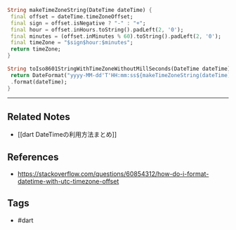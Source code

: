 ```dart
String makeTimeZoneString(DateTime dateTime) {  
 final offset = dateTime.timeZoneOffset;  
 final sign = offset.isNegative ? "-" : "+";  
 final hour = offset.inHours.toString().padLeft(2, '0');  
 final minutes = (offset.inMinutes % 60).toString().padLeft(2, '0');  
 final timeZone = "$sign$hour:$minutes";  
 return timeZone;  
}  
  
String toIso8601StringWithTimeZoneWithoutMillSeconds(DateTime dateTime) {  
 return DateFormat("yyyy-MM-dd'T'HH:mm:ss${makeTimeZoneString(dateTime)}")  
 .format(dateTime);  
}
```

---
## Related Notes
- [[dart DateTimeの利用方法まとめ]]

## References
- https://stackoverflow.com/questions/60854312/how-do-i-format-datetime-with-utc-timezone-offset

## Tags
- #dart